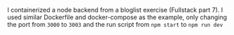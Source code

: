 I containerized a node backend from a bloglist exercise (Fullstack part 7). I used similar Dockerfile and docker-compose as the example, only changing the port from `3000` to `3003` and the run script from `npm start` to `npm run dev`

